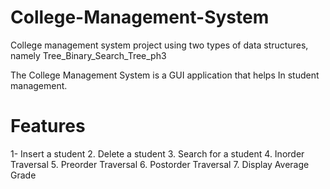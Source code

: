 # College-Management-System
College management system project using two types of data structures, namely Tree_Binary_Search_Tree_ph3

The College Management System is a GUI application that helps
In student management.

# Features
1- Insert a student
2. Delete a student
3. Search for a student
4. Inorder Traversal
5. Preorder Traversal
6. Postorder Traversal
7. Display Average Grade
